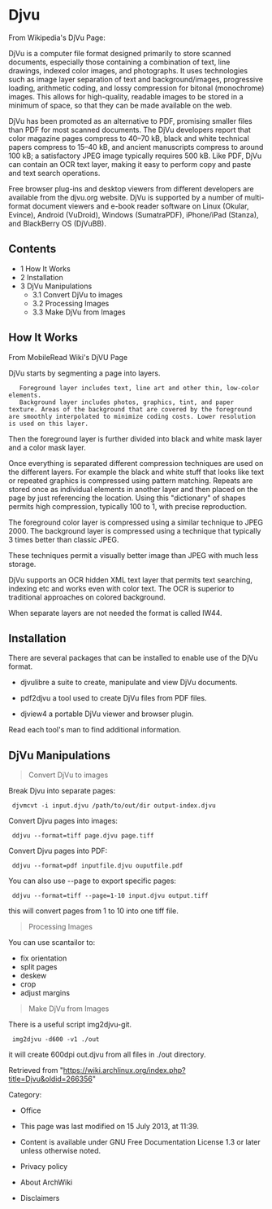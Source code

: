 Djvu
====

From Wikipedia's DjVu Page:

DjVu is a computer file format designed primarily to store scanned
documents, especially those containing a combination of text, line
drawings, indexed color images, and photographs. It uses technologies
such as image layer separation of text and background/images,
progressive loading, arithmetic coding, and lossy compression for
bitonal (monochrome) images. This allows for high-quality, readable
images to be stored in a minimum of space, so that they can be made
available on the web.

DjVu has been promoted as an alternative to PDF, promising smaller files
than PDF for most scanned documents. The DjVu developers report that
color magazine pages compress to 40–70 kB, black and white technical
papers compress to 15–40 kB, and ancient manuscripts compress to around
100 kB; a satisfactory JPEG image typically requires 500 kB. Like PDF,
DjVu can contain an OCR text layer, making it easy to perform copy and
paste and text search operations.

Free browser plug-ins and desktop viewers from different developers are
available from the djvu.org website. DjVu is supported by a number of
multi-format document viewers and e-book reader software on Linux
(Okular, Evince), Android (VuDroid), Windows (SumatraPDF), iPhone/iPad
(Stanza), and BlackBerry OS (DjVuBB).

Contents
--------

-   1 How It Works
-   2 Installation
-   3 DjVu Manipulations
    -   3.1 Convert DjVu to images
    -   3.2 Processing Images
    -   3.3 Make DjVu from Images

How It Works
------------

From MobileRead Wiki's DjVU Page

DjVu starts by segmenting a page into layers.

       Foreground layer includes text, line art and other thin, low-color elements.
       Background layer includes photos, graphics, tint, and paper texture. Areas of the background that are covered by the foreground are smoothly interpolated to minimize coding costs. Lower resolution is used on this layer. 

Then the foreground layer is further divided into black and white mask
layer and a color mask layer.

Once everything is separated different compression techniques are used
on the different layers. For example the black and white stuff that
looks like text or repeated graphics is compressed using pattern
matching. Repeats are stored once as individual elements in another
layer and then placed on the page by just referencing the location.
Using this "dictionary" of shapes permits high compression, typically
100 to 1, with precise reproduction.

The foreground color layer is compressed using a similar technique to
JPEG 2000. The background layer is compressed using a technique that
typically 3 times better than classic JPEG.

These techniques permit a visually better image than JPEG with much less
storage.

DjVu supports an OCR hidden XML text layer that permits text searching,
indexing etc and works even with color text. The OCR is superior to
traditional approaches on colored background.

When separate layers are not needed the format is called IW44.

Installation
------------

There are several packages that can be installed to enable use of the
DjVu format.

-   djvulibre a suite to create, manipulate and view DjVu documents.

-   pdf2djvu a tool used to create DjVu files from PDF files.

-   djview4 a portable DjVu viewer and browser plugin.

Read each tool's man to find additional information.

DjVu Manipulations
------------------

> Convert DjVu to images

Break Djvu into separate pages:

     djvmcvt -i input.djvu /path/to/out/dir output-index.djvu

Convert Djvu pages into images:

     ddjvu --format=tiff page.djvu page.tiff

Convert Djvu pages into PDF:

     ddjvu --format=pdf inputfile.djvu ouputfile.pdf

You can also use --page to export specific pages:

     ddjvu --format=tiff --page=1-10 input.djvu output.tiff

this will convert pages from 1 to 10 into one tiff file.

> Processing Images

You can use scantailor to:

-   fix orientation
-   split pages
-   deskew
-   crop
-   adjust margins

> Make DjVu from Images

There is a useful script img2djvu-git.

     img2djvu -d600 -v1 ./out

it will create 600dpi out.djvu from all files in ./out directory.

Retrieved from
"https://wiki.archlinux.org/index.php?title=Djvu&oldid=266356"

Category:

-   Office

-   This page was last modified on 15 July 2013, at 11:39.
-   Content is available under GNU Free Documentation License 1.3 or
    later unless otherwise noted.
-   Privacy policy
-   About ArchWiki
-   Disclaimers
